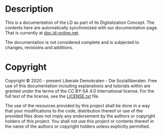 # Description
This is a documentation of the LD as part of its Digitalization Concept. The contents here are automatically synchronized with our documentation page. That is currently at [doc.ld-online.net](https://doc.ld-online.net).

The documentation is not considered complete and is subjected to changes, revisioins and additions.

# Copyright
Copyright © 2020 - present Liberale Demokraten - Die Sozialliberalen. Free use of this documentation including explanations and tutorials within are granted under the terms of the CC BY-SA 4.0 International license. For the full text of the license, see the [LICENSE.txt](LICENSE.txt) file.

The use of the resources provided by this project shall be done in a way that your modifications to the code, distribution thereof or use of the provided files does not imply any endorsement by the authors or copyright holders of this project. You shall not use this project or contents thereof in the name of the authors or copyright holders unless explicitly permitted.
